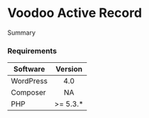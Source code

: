 Voodoo Active Record
====================

Summary

### Requirements


| Software  | Version  | 
| --------- |:--------:|
| WordPress | 4.0      |
| Composer  | NA       |
| PHP       | \>= 5.3.*|
